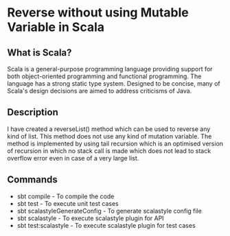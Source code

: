 # Reverse without using Mutable Variable in Scala

## What is Scala?

Scala is a general-purpose programming language providing support for both object-oriented programming and functional programming. The language has a strong static type system. Designed to be concise, many of Scala's design decisions are aimed to address criticisms of Java.

## Description
I have created a reverseList() method which can be used to reverse any kind of list. This method does not use any kind of mutation variable. The method is implemented by using tail recursion which is an optimised version of recursion in which no stack call is made which does not lead to stack overflow error even in case of a very large list.

## Commands
* sbt compile - To compile the code
* sbt test - To execute unit test cases
* sbt scalastyleGenerateConfig - To generate scalastyle config file
* sbt scalastyle - To execute scalastyle plugin for API
* sbt test:scalastyle - To execute scalastyle plugin for test cases